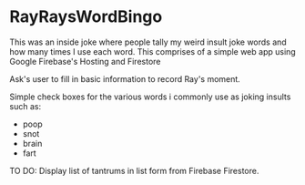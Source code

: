 # RayRaysWordBingo
This was an inside joke where people tally my weird insult joke words and how many times I use each word. This comprises of a simple web app using Google Firebase's Hosting and Firestore

Ask's user to fill in basic information to record Ray's moment.

Simple check boxes for the various words i commonly use as joking insults such as:

- poop
- snot
- brain
- fart

TO DO:
Display list of tantrums in list form from Firebase Firestore.
